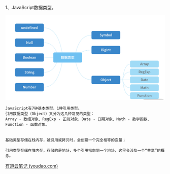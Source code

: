 1、JavaScript数据类型。



![img](img/413)

```
JavaScript有7钟基本类型，1种引用类型。
引用数据类型（Object）又分为这几种常见的类型：
Array - 数组对象、RegExp - 正则对象、Date - 日期对象、Math - 数学函数、Function - 函数对象。


基础类型存储在栈内存，被引用或拷贝时，会创建一个完全相等的变量；

引用类型存储在堆内存，存储的是地址，多个引用指向同一个地址，这里会涉及一个“共享”的概念。
```





[有道云笔记 (youdao.com)](https://note.youdao.com/ynoteshare/index.html?id=395602687703bdcad006f9c9a787713e&type=note&_time=1639570352361)